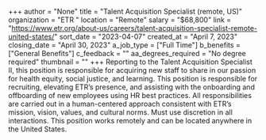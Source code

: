 +++
author = "None"
title = "Talent Acquisition Specialist (remote, US)"
organization = "ETR "
location = "Remote"
salary = "$68,800"
link = "https://www.etr.org/about-us/careers/talent-acquisition-specialist-remote-united-states/"
sort_date = "2023-04-07"
created_at = "April 7, 2023"
closing_date = "April 30, 2023"
a_job_type = ["Full Time"]
b_benefits = ["General Benefits"]
c_feedback = ""
aa_degrees_required = "No degree required"
thumbnail = ""
+++
Reporting to the Talent Acquisition Specialist II, this position is responsible for acquiring new staff to share in our passion for health equity, social justice, and learning. This position is responsible for recruiting, elevating ETR’s presence, and assisting with the onboarding and offboarding of new employees using HR best practices. All responsibilities are carried out in a human-centered approach consistent with ETR’s mission, vision, values, and cultural norms. Must use discretion in all interactions. This position works remotely and can be located anywhere in the United States. 
